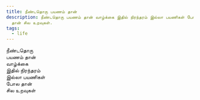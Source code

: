 ```yaml
---
title: நீண்டதொரு பயணம் தான்
description: நீண்டதொரு பயணம் தான் வாழ்க்கை இதில் நிரந்தரம் இல்லா பயணிகள் போல
  தான் சில உறவுகள்.
tags:
  - life
---
```

நீண்டதொரு  
பயணம் தான்  
வாழ்க்கை  
இதில் நிரந்தரம்  
இல்லா பயணிகள்  
போல தான்  
சில உறவுகள்